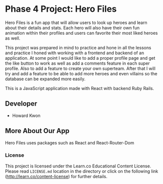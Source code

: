 # Phase 4 Project: Hero Files

Hero Files is a fun app that will allow users to look up heroes and learn about their details and stats. Each hero will also have their own fun animation within their profiles and users can favorite their most liked heroes as well. 

This project was prepared in mind to practice and hone in all the lessons and practice I honed with working with a frontend and backend of an application. At some point I would like to add a proper profile page and get the like button to work as well as add a comments feature in each super profile. Also to add a feature to create your own superteam. After that I will try and add a feature to be able to add more heroes and even villains so the database can be expanded more easily.

This is a JavaScript application made with React with backend Ruby Rails. 

## Developer
* Howard Kwon

## More About Our App
Hero Files uses packages such as React and React-Router-Dom

### License
This project is licensed under the Learn.co Educational Content License. Please read `LICENSE.md` location in the directory or click on the following link (http://learn.co/content-license) for further details.
